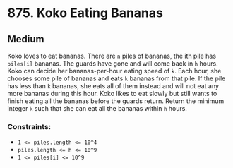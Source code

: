 # 875. Koko Eating Bananas

## Medium

Koko loves to eat bananas. There are `n` piles of bananas, the ith pile has `piles[i]` bananas. The guards have gone and
will come back in `h` hours. Koko can decide her bananas-per-hour eating speed of `k`. Each hour, she chooses some pile
of bananas and eats `k` bananas from that pile. If the pile has less than `k` bananas, she eats all of them instead and
will not eat any more bananas during this hour. Koko likes to eat slowly but still wants to finish eating all the
bananas before the guards return. Return the minimum integer `k` such that she can eat all the bananas within `h` hours.

### Constraints:

- `1 <= piles.length <= 10^4`
- `piles.length <= h <= 10^9`
- `1 <= piles[i] <= 10^9`
